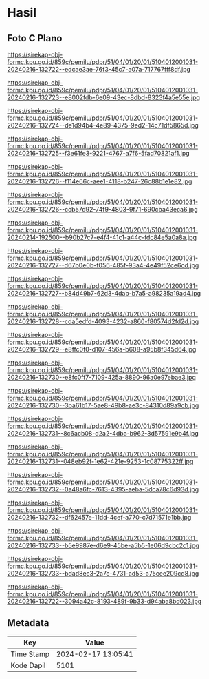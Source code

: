 # Hasil

## Foto C Plano

https://sirekap-obj-formc.kpu.go.id/859c/pemilu/pdpr/51/04/01/20/01/5104012001031-20240216-132722--edcae3ae-76f3-45c7-a07a-717767fff8df.jpg

https://sirekap-obj-formc.kpu.go.id/859c/pemilu/pdpr/51/04/01/20/01/5104012001031-20240216-132723--e8002fdb-6e09-43ec-8dbd-8323f4a5e55e.jpg

https://sirekap-obj-formc.kpu.go.id/859c/pemilu/pdpr/51/04/01/20/01/5104012001031-20240216-132724--de1d94b4-4e89-4375-9ed2-14c71df5865d.jpg

https://sirekap-obj-formc.kpu.go.id/859c/pemilu/pdpr/51/04/01/20/01/5104012001031-20240216-132725--f3e61fe3-9221-4767-a7f6-5fad70821af1.jpg

https://sirekap-obj-formc.kpu.go.id/859c/pemilu/pdpr/51/04/01/20/01/5104012001031-20240216-132726--f114e66c-aee1-4118-b247-26c88b1e1e82.jpg

https://sirekap-obj-formc.kpu.go.id/859c/pemilu/pdpr/51/04/01/20/01/5104012001031-20240216-132726--ccb57d92-74f9-4803-9f71-690cba43eca6.jpg

https://sirekap-obj-formc.kpu.go.id/859c/pemilu/pdpr/51/04/01/20/01/5104012001031-20240214-192500--b90b27c7-e4f4-41c1-a44c-fdc84e5a0a8a.jpg

https://sirekap-obj-formc.kpu.go.id/859c/pemilu/pdpr/51/04/01/20/01/5104012001031-20240216-132727--d67b0e0b-f056-485f-93a4-4e49f52ce6cd.jpg

https://sirekap-obj-formc.kpu.go.id/859c/pemilu/pdpr/51/04/01/20/01/5104012001031-20240216-132727--b84d49b7-62d3-4dab-b7a5-a98235a19ad4.jpg

https://sirekap-obj-formc.kpu.go.id/859c/pemilu/pdpr/51/04/01/20/01/5104012001031-20240216-132728--cda5edfd-4093-4232-a860-f80574d2fd2d.jpg

https://sirekap-obj-formc.kpu.go.id/859c/pemilu/pdpr/51/04/01/20/01/5104012001031-20240216-132729--e8ffc0f0-d107-456a-b608-a95b8f345d64.jpg

https://sirekap-obj-formc.kpu.go.id/859c/pemilu/pdpr/51/04/01/20/01/5104012001031-20240216-132730--e8fc0ff7-7109-425a-8890-96a0e97ebae3.jpg

https://sirekap-obj-formc.kpu.go.id/859c/pemilu/pdpr/51/04/01/20/01/5104012001031-20240216-132730--3ba61b17-5ae8-49b8-ae3c-84310d89a9cb.jpg

https://sirekap-obj-formc.kpu.go.id/859c/pemilu/pdpr/51/04/01/20/01/5104012001031-20240216-132731--8c6acb08-d2a2-4dba-b962-3d57591e9b4f.jpg

https://sirekap-obj-formc.kpu.go.id/859c/pemilu/pdpr/51/04/01/20/01/5104012001031-20240216-132731--048eb92f-1e62-421e-9253-1c08775322ff.jpg

https://sirekap-obj-formc.kpu.go.id/859c/pemilu/pdpr/51/04/01/20/01/5104012001031-20240216-132732--0a48a6fc-7613-4395-aeba-5dca78c6d93d.jpg

https://sirekap-obj-formc.kpu.go.id/859c/pemilu/pdpr/51/04/01/20/01/5104012001031-20240216-132732--df62457e-11dd-4cef-a770-c7d71571e1bb.jpg

https://sirekap-obj-formc.kpu.go.id/859c/pemilu/pdpr/51/04/01/20/01/5104012001031-20240216-132733--b5e9987e-d6e9-45be-a5b5-1e06d9cbc2c1.jpg

https://sirekap-obj-formc.kpu.go.id/859c/pemilu/pdpr/51/04/01/20/01/5104012001031-20240216-132733--bdad8ec3-2a7c-4731-ad53-a75cee209cd8.jpg

https://sirekap-obj-formc.kpu.go.id/859c/pemilu/pdpr/51/04/01/20/01/5104012001031-20240216-132722--3094a42c-8193-489f-9b33-d94aba8bd023.jpg


## Metadata

| Key        | Value               |
| ---------- | ------------------- |
| Time Stamp | 2024-02-17 13:05:41 |
| Kode Dapil | 5101                |



